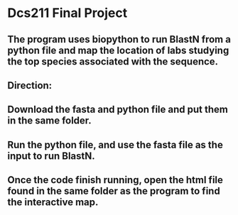 # Dcs211 Final Project

## The program uses biopython to run BlastN from a python file and map the location of labs studying the top species associated with the sequence.

## Direction:
## Download the fasta and python file and put them in the same folder.
## Run the python file, and use the fasta file as the input to run BlastN.
## Once the code finish running, open the html file found in the same folder as the program to find the interactive map.
